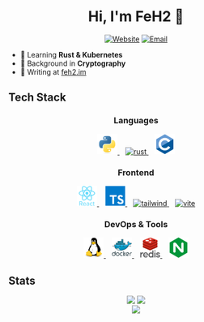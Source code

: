 # <div align="center">Hi, I'm FeH2 👋</div>

<div align="center">

[![Website](https://img.shields.io/badge/Website-feh2.im-4f46e5?style=flat-square)](https://www.feh2.im)
[![Email](https://img.shields.io/badge/Email-i@feh2.im-ea4335?style=flat-square)](mailto:i@feh2.im)

</div>

- 🌱 Learning **Rust & Kubernetes**
- 🔐 Background in **Cryptography**
- 📝 Writing at [feh2.im](https://www.feh2.im)

## Tech Stack

<div align="center">

<div style="margin: 20px 0">

### Languages

<a href="https://www.python.org" target="_blank" rel="noreferrer">
  <img src="https://raw.githubusercontent.com/devicons/devicon/master/icons/python/python-original.svg" alt="python" width="40" height="40"/>
</a>&nbsp;&nbsp;
<a href="https://www.rust-lang.org" target="_blank" rel="noreferrer">
  <img src="https://raw.githubusercontent.com/rust-lang/rust-artwork/master/logo/rust-logo-512x512.png" alt="rust" width="40" height="40"/>
</a>&nbsp;&nbsp;
<a href="https://www.cprogramming.com/" target="_blank" rel="noreferrer">
  <img src="https://raw.githubusercontent.com/devicons/devicon/master/icons/c/c-original.svg" alt="c" width="40" height="40"/>
</a>

### Frontend

<a href="https://reactjs.org/" target="_blank" rel="noreferrer">
  <img src="https://raw.githubusercontent.com/devicons/devicon/master/icons/react/react-original-wordmark.svg" alt="react" width="40" height="40"/>
</a>&nbsp;&nbsp;
<a href="https://www.typescriptlang.org/" target="_blank" rel="noreferrer">
  <img src="https://raw.githubusercontent.com/devicons/devicon/master/icons/typescript/typescript-original.svg" alt="typescript" width="40" height="40"/>
</a>&nbsp;&nbsp;
<a href="https://tailwindcss.com/" target="_blank" rel="noreferrer">
  <img src="https://www.vectorlogo.zone/logos/tailwindcss/tailwindcss-icon.svg" alt="tailwind" width="40" height="40"/>
</a>&nbsp;&nbsp;
<a href="https://vitejs.dev/" target="_blank" rel="noreferrer">
  <img src="https://raw.githubusercontent.com/vitejs/vite/main/docs/public/logo.svg" alt="vite" width="40" height="40"/>
</a>

### DevOps & Tools

<a href="https://www.linux.org/" target="_blank" rel="noreferrer">
  <img src="https://raw.githubusercontent.com/devicons/devicon/master/icons/linux/linux-original.svg" alt="linux" width="40" height="40"/>
</a>&nbsp;&nbsp;
<a href="https://www.docker.com/" target="_blank" rel="noreferrer">
  <img src="https://raw.githubusercontent.com/devicons/devicon/master/icons/docker/docker-original-wordmark.svg" alt="docker" width="40" height="40"/>
</a>&nbsp;&nbsp;
<a href="https://redis.io" target="_blank" rel="noreferrer">
  <img src="https://raw.githubusercontent.com/devicons/devicon/master/icons/redis/redis-original-wordmark.svg" alt="redis" width="40" height="40"/>
</a>&nbsp;&nbsp;
<a href="https://www.nginx.com" target="_blank" rel="noreferrer">
  <img src="https://raw.githubusercontent.com/devicons/devicon/master/icons/nginx/nginx-original.svg" alt="nginx" width="40" height="40"/>
</a>

</div>

</div>

## Stats

<div align="center">
  <img src="https://github-readme-stats.vercel.app/api?username=ImFeH2&show_icons=true&theme=github_dark&hide_border=true&count_private=true" height="150" />
  <img src="https://github-readme-stats.vercel.app/api/top-langs?username=ImFeH2&layout=compact&theme=github_dark&hide_border=true" height="150" />
</div>

<div align="center">
  <img src="https://profile-counter.glitch.me/ImFeH2/count.svg" />
</div>
